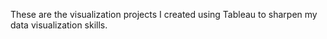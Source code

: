 These are the visualization projects I created using Tableau to sharpen my data visualization skills.
